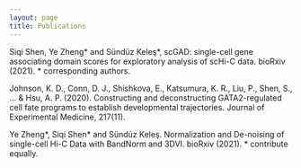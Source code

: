```yaml
---
layout: page
title: Publications
---
```


Siqi Shen, Ye Zheng* and Sündüz Keleş*, scGAD: single-cell gene associating domain scores for exploratory analysis of scHi-C data. bioRxiv (2021). * corresponding authors.

Johnson, K. D., Conn, D. J., Shishkova, E., Katsumura, K. R., Liu, P., Shen, S., ... & Hsu, A. P. (2020). Constructing and deconstructing GATA2-regulated cell fate programs to establish developmental trajectories. Journal of Experimental Medicine, 217(11).

Ye Zheng\*, Siqi Shen\* and Sündüz Keleş. Normalization and De-noising of single-cell Hi-C Data with BandNorm and 3DVI. bioRxiv (2021). * contribute equally.
